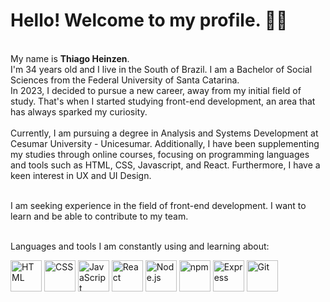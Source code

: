 <h1>Hello! Welcome to my profile. 🙋‍♂️</h1><br />
My name is <strong>Thiago Heinzen</strong>.
<br /> I'm 34 years old and I live in the South of Brazil. I am a Bachelor of Social Sciences from the Federal University of Santa Catarina.
<br />In 2023, I decided to pursue a new career, away from my initial field of study. That's when I started studying front-end development, an area that has always sparked my curiosity.
<br /><br />Currently, I am pursuing a degree in Analysis and Systems Development at Cesumar University - Unicesumar. Additionally, I have been supplementing my studies through online courses, focusing on programming languages and tools such as HTML, CSS, Javascript, and React. Furthermore, I have a keen interest in UX and UI Design.

<br />I am seeking experience in the field of front-end development. I want to learn and be able to contribute to my team.

<br />Languages and tools I am constantly using and learning about:
<br />
<p align="left">
  <img src="https://github.com/thiagoheinzen/thiagoheinzen/assets/140764620/3f7c5b4b-3637-40ee-a960-78285866d1ee" alt="HTML" width="50" height="50">
  <img src="https://github.com/thiagoheinzen/thiagoheinzen/assets/140764620/7ab84f4c-49c2-42b3-af27-d78389241daf" alt="CSS" width="50" height="50">
  <img src="https://github.com/thiagoheinzen/thiagoheinzen/assets/140764620/c0a45e0a-c188-496c-964f-da0e7909750c" alt="JavaScript" width="50" height="50">
  <img src="https://github.com/thiagoheinzen/thiagoheinzen/assets/140764620/a79a7893-2977-4881-9d52-a54272d8ee83" alt="React" width="50" height="50">
  <img src="https://github.com/thiagoheinzen/thiagoheinzen/assets/140764620/434c30dc-197c-47eb-aec4-56dea35d2657" alt="Node.js" width="50" height="50">
  <img src="https://github.com/thiagoheinzen/thiagoheinzen/assets/140764620/0220fc0c-9c05-4293-9980-f9e9521b2799" alt="npm" width="50" height="50">
  <img src="https://github.com/thiagoheinzen/thiagoheinzen/assets/140764620/87f92ebd-ed87-4ba5-90f6-f3a28117f9eb" alt="Express" width="50" height="50">
  <img src="https://github.com/thiagoheinzen/thiagoheinzen/assets/140764620/87836446-30ac-47fa-8773-65047de90fa3" alt="Git" width="50" height="50">
</p>






